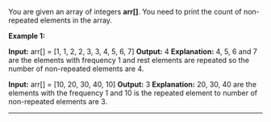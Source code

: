 You are given an array of integers **arr[]**. You need to print the count of non-repeated elements in the array.

**Example 1:**

**Input:** arr[] = [1, 1, 2, 2, 3, 3, 4, 5, 6, 7]
**Output:** 4
**Explanation:** 4, 5, 6 and 7 are the elements with frequency 1 and rest elements are repeated so the number of non-repeated elements are 4.

**Input:** arr[] = [10, 20, 30, 40, 10]
**Output:** 3
**Explanation:** 20, 30, 40 are the elements with the frequency 1 and 10 is the repeated element to number of non-repeated elements are 3.

----------------------------------------------------------------------
